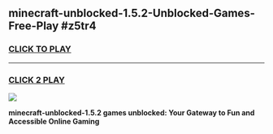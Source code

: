 
## minecraft-unblocked-1.5.2-Unblocked-Games-Free-Play #z5tr4
<h3>
<a href="https://us.freeplayer.one?title=minecraft-unblocked-1.5.2&ref=9M">CLICK TO PLAY</a></h3>
<hr>

<h3>
<a href="https://us.freeplayer.one?title=minecraft-unblocked-1.5.2&ref=9M">CLICK 2 PLAY</a>
  
</h3>

<a href="https://us.freeplayer.one?title=minecraft-unblocked-1.5.2&ref=9M"><img src="https://clearcache.store/games.png"></a>


**minecraft-unblocked-1.5.2 games unblocked: Your Gateway to Fun and Accessible Online Gaming**
